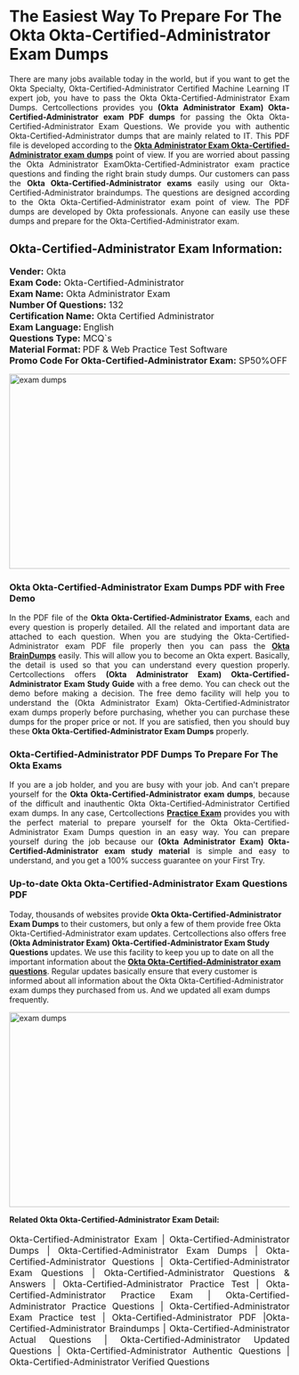 <h1>The Easiest Way To Prepare For The Okta Okta-Certified-Administrator Exam Dumps</h1> <p style="text-align:justify">There are many jobs available today in the world, but if you want to get the Okta Specialty, Okta-Certified-Administrator Certified Machine Learning IT expert job, you have to pass the Okta Okta-Certified-Administrator Exam Dumps. Certcollections provides you <strong>(Okta Administrator Exam) Okta-Certified-Administrator exam PDF dumps</strong> for passing the Okta Okta-Certified-Administrator Exam Questions. We provide you with authentic Okta-Certified-Administrator dumps that are mainly related to IT. This PDF file is developed according to the <a href="https://www.certsofficial.com/okta/okta-certified-administrator-questions"><strong>Okta Administrator Exam Okta-Certified-Administrator exam dumps</strong></a> point of view. If you are worried about passing the Okta Administrator ExamOkta-Certified-Administrator exam practice questions and finding the right brain study dumps. Our customers can pass the <strong>Okta Okta-Certified-Administrator exams </strong>easily using our Okta-Certified-Administrator braindumps. The questions are designed according to the Okta Okta-Certified-Administrator exam point of view. The PDF dumps are developed by Okta professionals. Anyone can easily use these dumps and prepare for the Okta-Certified-Administrator exam.</p> <h2><strong>Okta-Certified-Administrator Exam Information:</strong></h2> <p><span style="font-size:16px"><strong>Vender:</strong> Okta<br /> <strong>Exam Code:</strong> Okta-Certified-Administrator<br /> <strong>Exam Name:</strong> Okta Administrator Exam<br /> <strong>Number Of Questions:</strong> 132<br /> <strong>Certification Name:</strong> Okta Certified Administrator<br /> <strong>Exam Language: </strong>English<br /> <strong>Questions Type:</strong> MCQ`s<br /> <strong>Material Format: </strong>PDF & Web Practice Test Software<br /> <strong>Promo Code For Okta-Certified-Administrator Exam:</strong> SP50%OFF</span></p> <p><a href="https://www.certsofficial.com/okta/okta-certified-administrator-questions" rel="no-follow"><img alt="exam dumps" src="https://www.certcollections.com/uploads/content/certsofficial.jpg" style="height:350px; width:750px" /></a></p> <h3><strong>Okta Okta-Certified-Administrator Exam Dumps PDF with Free Demo</strong></h3> <p style="text-align:justify">In the PDF file of the <strong>Okta Okta-Certified-Administrator Exams</strong>, each and every question is properly detailed. All the related and important data are attached to each question. When you are studying the Okta-Certified-Administrator exam PDF file properly then you can pass the <a href="https://www.certsofficial.com/okta-dumps"><strong>Okta BrainDumps</strong></a> easily. This will allow you to become an Okta expert. Basically, the detail is used so that you can understand every question properly. Certcollections offers <strong>(Okta Administrator Exam) Okta-Certified-Administrator Exam Study Guide</strong> with a free demo. You can check out the demo before making a decision. The free demo facility will help you to understand the (Okta Administrator Exam) Okta-Certified-Administrator exam dumps properly before purchasing, whether you can purchase these dumps for the proper price or not. If you are satisfied, then you should buy these <strong>Okta Okta-Certified-Administrator Exam Dumps</strong> properly.</p> <h3><strong>Okta-Certified-Administrator PDF Dumps To Prepare For The Okta Exams</strong></h3> <p style="text-align:justify">If you are a job holder, and you are busy with your job. And can't prepare yourself for the <strong>Okta Okta-Certified-Administrator exam dumps</strong>, because of the difficult and inauthentic Okta Okta-Certified-Administrator Certified exam dumps. In any case, Certcollections <strong><a href="https://www.certsofficial.com/">Practice Exam</a></strong> provides you with the perfect material to prepare yourself for the Okta Okta-Certified-Administrator Exam Dumps question in an easy way. You can prepare yourself during the job because our <strong>(Okta Administrator Exam) Okta-Certified-Administrator exam study material</strong> is simple and easy to understand, and you get a 100% success guarantee on your First Try.</p> <h3><strong>Up-to-date Okta Okta-Certified-Administrator Exam Questions PDF</strong></h3> <p>Today, thousands of websites provide <strong>Okta Okta-Certified-Administrator Exam Dumps</strong> to their customers, but only a few of them provide free Okta Okta-Certified-Administrator exam updates. Certcollections also offers free <strong>(Okta Administrator Exam) Okta-Certified-Administrator Exam Study Questions</strong> updates. We use this facility to keep you up to date on all the important information about the <a href="https://www.certsofficial.com/okta/okta-certified-administrator-questions"><strong>Okta Okta-Certified-Administrator exam questions</strong></a>. Regular updates basically ensure that every customer is informed about all information about the Okta Okta-Certified-Administrator exam dumps they purchased from us. And we updated all exam dumps frequently.</p> <p><a href="https://www.certsofficial.com/okta/okta-certified-administrator-questions"><img alt="exam dumps " src="https://www.certcollections.com/uploads/content/certsofficial2.jpg" style="height:350px; width:750px" /></a></p> <p style="text-align:justify"><span style="font-size:14px"><strong>Related Okta Okta-Certified-Administrator Exam Detail:</strong></span><br /> <br /> <span style="font-size:16px">Okta-Certified-Administrator Exam | Okta-Certified-Administrator Dumps | Okta-Certified-Administrator Exam Dumps | Okta-Certified-Administrator Questions | Okta-Certified-Administrator Exam Questions | Okta-Certified-Administrator Questions & Answers | Okta-Certified-Administrator Practice Test | Okta-Certified-Administrator Practice Exam | Okta-Certified-Administrator Practice Questions | Okta-Certified-Administrator Exam Practice test | Okta-Certified-Administrator PDF |Okta-Certified-Administrator Braindumps | Okta-Certified-Administrator Actual Questions | Okta-Certified-Administrator Updated Questions | Okta-Certified-Administrator Authentic Questions | Okta-Certified-Administrator Verified Questions</span></p>
